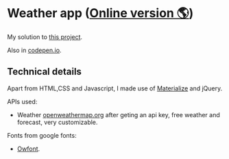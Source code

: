 # Weather app ([Online version 🌎](https://pouyio.github.io/freeCodeCamp/frontEnd/03weather/))

My solution to [this project](http://www.freecodecamp.com/challenges/show-the-local-weather).

Also in [codepen.io](https://codepen.io/pouyio/full/qOOqYp/ ).

## Technical details

Apart from HTML,CSS and Javascript, I made use of [Materialize](http://materializecss.com/) and jQuery.

APIs used:
- Weather [openweathermap.org](https://openweathermap.org) after geting an api key, free weather and forecast, very customizable.

Fonts from google fonts:
- [Owfont](https://websygen.github.io/owfont/).